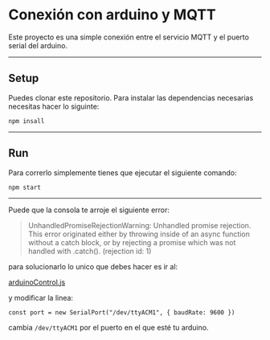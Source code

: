 # Conexión con arduino y MQTT

Este proyecto es una simple conexión entre el servicio MQTT y el puerto serial del arduino.

***

## Setup

Puedes clonar este repositorio.
Para instalar las dependencias necesarias necesitas hacer lo siguinte:

``npm insall``

***

## Run

Para correrlo simplemente tienes que ejecutar el siguiente comando:

``npm start``

***

Puede que la consola te arroje el siguiente error:

> UnhandledPromiseRejectionWarning: Unhandled promise rejection. This error originated either by throwing inside of an async function without a catch block, or by rejecting a promise which was not handled with .catch(). (rejection id: 1)

para solucionarlo lo unico que debes hacer es ir al:

[arduinoControl.js](https://github.com/joscor34/control-ardiono-mqtt/blob/master/arduinoControl.js)

y modificar la linea:

``const port = new SerialPort("/dev/ttyACM1", { baudRate: 9600 })``

cambia ``/dev/ttyACM1`` por el puerto en el que esté tu arduino.
